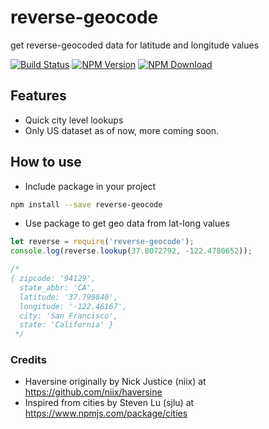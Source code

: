 # reverse-geocode

get reverse-geocoded data for latitude and longitude values

[![Build Status](https://travis-ci.org/VikramTiwari/reverse-geocode.svg?branch=master)](https://travis-ci.org/VikramTiwari/reverse-geocode) [![NPM Version](https://img.shields.io/npm/v/reverse-geocode.svg)](https://www.npmjs.com/package/reverse-geocode) [![NPM Download](https://img.shields.io/npm/dm/reverse-geocode.svg)](https://www.npmjs.com/package/reverse-geocode)

## Features

- Quick city level lookups
- Only US dataset as of now, more coming soon.

## How to use

- Include package in your project

```bash
npm install --save reverse-geocode
```

- Use package to get geo data from lat-long values

```javascript
let reverse = require('reverse-geocode');
console.log(reverse.lookup(37.8072792, -122.4780652));

/*
{ zipcode: '94129',
  state_abbr: 'CA',
  latitude: '37.799840',
  longitude: '-122.46167',
  city: 'San Francisco',
  state: 'California' }
 */
```

### Credits

- Haversine originally by Nick Justice (niix) at <https://github.com/niix/haversine>
- Inspired from cities by Steven Lu (sjlu) at <https://www.npmjs.com/package/cities>
